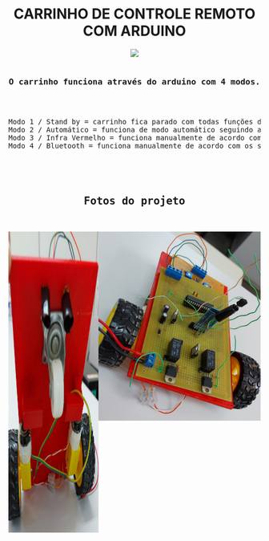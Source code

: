 <!-- README CARRO CONTROLADO POR CONTROLE REMOTO COM ARDUINO>
<!-- README IR CAR WITH ARDUINO -->

<h1 align="center"> CARRINHO DE CONTROLE REMOTO COM ARDUINO </h1>

<div align="center">
<img src = "https://media.giphy.com/media/DADPAT9e6NCLlsTBeK/giphy.gif">
</div>
<pre>
<h3 align="center">O carrinho funciona através do arduino com 4 modos.</h3>
<p align="justify">
Modo 1 / Stand by = carrinho fica parado com todas funções desligadas para poupar energia.
Modo 2 / Automático = funciona de modo automático seguindo a linha feita com fita isolante.
Modo 3 / Infra Vermelho = funciona manualmente de acordo com os sinais do controle remoto.
Modo 4 / Bluetooth = funciona manualmente de acordo com os sinais enviados pelo bluetooth.
</p>
    </pre>

<pre>
<h2 align="center">Fotos do projeto</h2>
<div class="Foto">
<div class="Foto1">
<img src = "https://github.com/VictorKashima/IR_CAR_ARUINO/blob/main/FOTOS%20DO%20PROJETO/Chassis.jpeg?raw=true" 
alt="Foto do chassis"
height="600"
width="400"
style="width:100%"
>
</div>

<div class="Foto2">
<img src = "https://github.com/VictorKashima/IR_CAR_ARUINO/blob/main/FOTOS%20DO%20PROJETO/Superior%20sem%20capota.jpeg?raw=true" 
alt="Foto superior"
style="width:100%"
>
</div>
</div>

<style>
    Foto1, Foto2{
        width:100px;
    }
    .Foto{
        display: flex;
    }
</pre>
